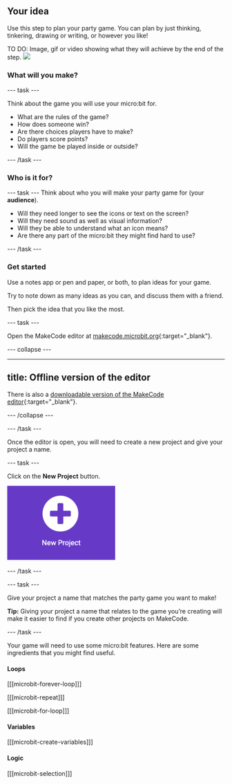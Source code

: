 ## Your idea

Use this step to plan your party game. You can plan by just thinking, tinkering, drawing or writing, or however you like! 

TO DO: Image, gif or video showing what they will achieve by the end of the step. ![](images/image.png)

### What will you make?

--- task ---

Think about the game you will use your micro:bit for. 
- What are the rules of the game?
- How does someone win?
- Are there choices players have to make?
- Do players score points?
- Will the game be played inside or outside?

--- /task ---

### Who is it for?

--- task ---
Think about who you will make your party game for (your **audience**).
- Will they need longer to see the icons or text on the screen?
- Will they need sound as well as visual information?
- Will they be able to understand what an icon means?
- Are there any part of the micro:bit they might find hard to use?

--- /task ---

### Get started

Use a notes app or pen and paper, or both, to plan ideas for your game. 

Try to note down as many ideas as you can, and discuss them with a friend. 

Then pick the idea that you like the most.

--- task ---

Open the MakeCode editor at [makecode.microbit.org](https://makecode.microbit.org){:target="_blank"}.

--- collapse ---

---
title: Offline version of the editor
---

There is also a [downloadable version of the MakeCode editor](https://makecode.microbit.org/offline-app){:target="_blank"}.

--- /collapse ---

--- /task ---

Once the editor is open, you will need to create a new project and give your project a name. 

--- task ---

Click on the **New Project** button.

<img src="images/new-project-button.png" alt="The New Project button inside MakeCode." width="250"/>

--- /task ---

--- task ---

Give your project a name that matches the party game you want to make!

**Tip:** Giving your project a name that relates to the game you’re creating will make it easier to find if you create other projects on MakeCode.

--- /task ---

Your game will need to use some micro:bit features. Here are some ingredients that you might find useful.

#### Loops

[[[microbit-forever-loop]]]

[[[microbit-repeat]]]

[[[microbit-for-loop]]]

#### Variables

[[[microbit-create-variables]]]

#### Logic

[[[microbit-selection]]]
